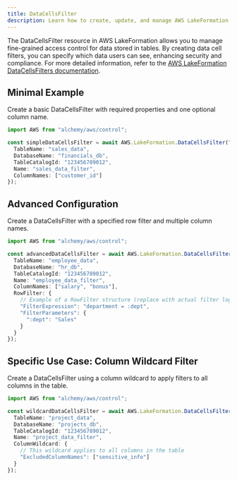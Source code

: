 ```yaml
---
title: DataCellsFilter
description: Learn how to create, update, and manage AWS LakeFormation DataCellsFilters using Alchemy Cloud Control.
---
```



The DataCellsFilter resource in AWS LakeFormation allows you to manage fine-grained access control for data stored in tables. By creating data cell filters, you can specify which data users can see, enhancing security and compliance. For more detailed information, refer to the [AWS LakeFormation DataCellsFilters documentation](https://docs.aws.amazon.com/lakeformation/latest/userguide/).

## Minimal Example

Create a basic DataCellsFilter with required properties and one optional column name.

```ts
import AWS from "alchemy/aws/control";

const simpleDataCellsFilter = await AWS.LakeFormation.DataCellsFilter("simpleDataCellsFilter", {
  TableName: "sales_data",
  DatabaseName: "financials_db",
  TableCatalogId: "123456789012",
  Name: "sales_data_filter",
  ColumnNames: ["customer_id"]
});
```

## Advanced Configuration

Create a DataCellsFilter with a specified row filter and multiple column names.

```ts
import AWS from "alchemy/aws/control";

const advancedDataCellsFilter = await AWS.LakeFormation.DataCellsFilter("advancedDataCellsFilter", {
  TableName: "employee_data",
  DatabaseName: "hr_db",
  TableCatalogId: "123456789012",
  Name: "employee_data_filter",
  ColumnNames: ["salary", "bonus"],
  RowFilter: {
    // Example of a RowFilter structure (replace with actual filter logic)
    "FilterExpression": "department = :dept",
    "FilterParameters": {
      ":dept": "Sales"
    }
  }
});
```

## Specific Use Case: Column Wildcard Filter

Create a DataCellsFilter using a column wildcard to apply filters to all columns in the table.

```ts
import AWS from "alchemy/aws/control";

const wildcardDataCellsFilter = await AWS.LakeFormation.DataCellsFilter("wildcardDataCellsFilter", {
  TableName: "project_data",
  DatabaseName: "projects_db",
  TableCatalogId: "123456789012",
  Name: "project_data_filter",
  ColumnWildcard: {
    // This wildcard applies to all columns in the table
    "ExcludedColumnNames": ["sensitive_info"]
  }
});
```
